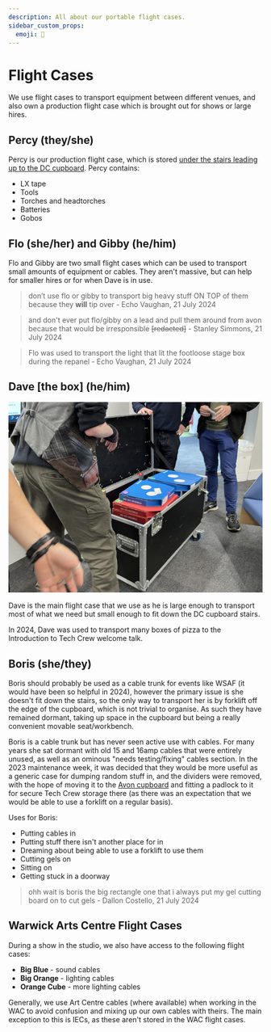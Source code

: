 ```yaml
---
description: All about our portable flight cases.
sidebar_custom_props:
  emoji: 🚋
---
```

# Flight Cases

We use flight cases to transport equipment between different venues, and also own a production flight case which is
brought out for shows or large hires.

## Percy (they/she)

Percy is our production flight case, which is stored
[under the stairs leading up to the DC cupboard](wiki/01-tech-crew/03-storage.md#the-under-stairs-cupboard). Percy contains:

* LX tape
* Tools
* Torches and headtorches
* Batteries
* Gobos

## Flo (she/her) and Gibby (he/him)
Flo and Gibby are two small flight cases which can be used to transport small amounts of equipment or cables. They
aren't massive, but can help for smaller hires or for when Dave is in use.

> don’t use flo or gibby to transport big heavy stuff ON TOP of them because they **will** tip over - Echo Vaughan, 21
> July 2024

> and don't ever put flo/gibby on a lead and pull them around from avon because that would be irresponsible
> ~~[redacted]~~ - Stanley Simmons, 21 July 2024

> Flo was used to transport the light that lit the footloose stage box during the repanel - Echo Vaughan, 21 July 2024

## Dave [the box] (he/him)
![Dave being used to transport Pizza in Welcome Week 2024](./dave-pizza.jpg)

Dave is the main flight case that we use as he is large enough to transport most of what we need but small enough to
fit down the DC cupboard stairs.

In 2024, Dave was used to transport many boxes of pizza to the Introduction to Tech Crew welcome talk.

## Boris (she/they)

Boris should probably be used as a cable trunk for events like WSAF (it would have been so helpful in 2024), however the
primary issue is she doesn't fit down the stairs, so the only way to transport her is by forklift off the edge of the
cupboard, which is not trivial to organise. As such they have remained dormant, taking up space in the cupboard but
being a really convenient movable seat/workbench.

Boris is a cable trunk but has never seen active use with cables. For many years she sat dormant with old 15 and 16amp
cables that were entirely unused, as well as an ominous "needs testing/fixing" cables section. In the 2023 maintenance
week, it was decided that they would be more useful as a generic case for dumping random stuff in, and the dividers were
removed, with the hope of moving it to the [Avon cupboard](wiki/01-tech-crew/03-storage.md#the-avon-cupboard) and
fitting a padlock to it for secure Tech Crew storage there (as there was an expectation that we would be able to use a
forklift on a regular basis).

Uses for Boris:

* Putting cables in
* Putting stuff there isn't another place for in
* Dreaming about being able to use a forklift to use them
* Cutting gels on
* Sitting on
* Getting stuck in a doorway

> ohh wait is boris the big rectangle one that i always put my gel cutting board on to cut gels - Dallon Costello,
> 21 July 2024

## Warwick Arts Centre Flight Cases

During a show in the studio, we also have access to the following flight cases:

* **Big Blue** - sound cables
* **Big Orange** - lighting cables
* **Orange Cube** - more lighting cables

Generally, we use Art Centre cables (where available) when working in the WAC to avoid confusion and mixing up our own 
cables with theirs. The main exception to this is IECs, as these aren't stored in the WAC flight cases.
